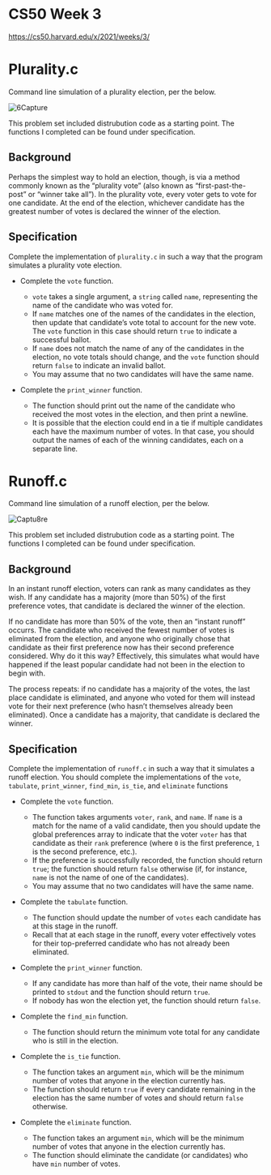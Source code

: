 # CS50 Week 3

https://cs50.harvard.edu/x/2021/weeks/3/

# Plurality.c

Command line simulation of a plurality election, per the below.

![6Capture](https://user-images.githubusercontent.com/69617120/135426010-faf4925e-7784-409d-b68f-68641470e03d.PNG)

This problem set included distrubution code as a starting point. The functions I completed can be found under specification.

## **Background**

Perhaps the simplest way to hold an election, though, is via a method commonly known as the “plurality vote” (also known as “first-past-the-post” or “winner take all”). In the plurality vote, every voter gets to vote for one candidate. At the end of the election, whichever candidate has the greatest number of votes is declared the winner of the election.

## **Specification**

Complete the implementation of `plurality.c` in such a way that the program simulates a plurality vote election.

- Complete the `vote` function. 
  - `vote` takes a single argument, a `string` called `name`, representing the name of the candidate who was voted for. 
  - If `name` matches one of the names of the candidates in the election, then update that candidate’s vote total to account for the new vote. The `vote` function in this case should return `true` to indicate a successful ballot. 
  - If `name` does not match the name of any of the candidates in the election, no vote totals should change, and the `vote` function should return `false` to indicate an invalid ballot. 
  - You may assume that no two candidates will have the same name.

- Complete the `print_winner` function. 
  - The function should print out the name of the candidate who received the most votes in the election, and then print a newline. 
  - It is possible that the election could end in a tie if multiple candidates each have the maximum number of votes. In that case, you should output the names of each of the winning candidates, each on a separate line.

# Runoff.c

Command line simulation of a runoff election, per the below.

![Captu8re](https://user-images.githubusercontent.com/69617120/135426398-e4a380b3-cae0-4b13-93d8-46a86f59510e.PNG)

This problem set included distrubution code as a starting point. The functions I completed can be found under specification.

## **Background**

In an instant runoff election, voters can rank as many candidates as they wish. If any candidate has a majority (more than 50%) of the first preference votes, that candidate is declared the winner of the election.

If no candidate has more than 50% of the vote, then an “instant runoff” occurrs. The candidate who received the fewest number of votes is eliminated from the election, and anyone who originally chose that candidate as their first preference now has their second preference considered. Why do it this way? Effectively, this simulates what would have happened if the least popular candidate had not been in the election to begin with.

The process repeats: if no candidate has a majority of the votes, the last place candidate is eliminated, and anyone who voted for them will instead vote for their next preference (who hasn’t themselves already been eliminated). Once a candidate has a majority, that candidate is declared the winner.

## **Specification**

Complete the implementation of `runoff.c` in such a way that it simulates a runoff election. You should complete the implementations of the `vote`, `tabulate`, `print_winner`, `find_min`, `is_tie`, and `eliminate` functions

- Complete the `vote` function. 
  - The function takes arguments `voter`, `rank`, and `name`. If `name` is a match for the name of a valid candidate, then you should update the global preferences array to indicate that the voter `voter` has that candidate as their `rank` preference (where `0` is the first preference, `1` is the second preference, etc.). 
  - If the preference is successfully recorded, the function should return `true`; the function should return `false` otherwise (if, for instance, `name` is not the name of one of the candidates). 
  - You may assume that no two candidates will have the same name. 

- Complete the `tabulate` function. 
  - The function should update the number of `votes` each candidate has at this stage in the runoff. 
  - Recall that at each stage in the runoff, every voter effectively votes for their top-preferred candidate who has not already been eliminated. 

- Complete the `print_winner` function. 
  - If any candidate has more than half of the vote, their name should be printed to `stdout` and the function should return `true`. 
  - If nobody has won the election yet, the function should return `false`. 

- Complete the `find_min` function. 
  - The function should return the minimum vote total for any candidate who is still in the election. 

- Complete the `is_tie` function. 
  - The function takes an argument `min`, which will be the minimum number of votes that anyone in the election currently has. 
  - The function should return `true` if every candidate remaining in the election has the same number of votes and should return `false` otherwise. 

- Complete the `eliminate` function. 
  - The function takes an argument `min`, which will be the minimum number of votes that anyone in the election currently has. 
  - The function should eliminate the candidate (or candidates) who have `min` number of votes. 
